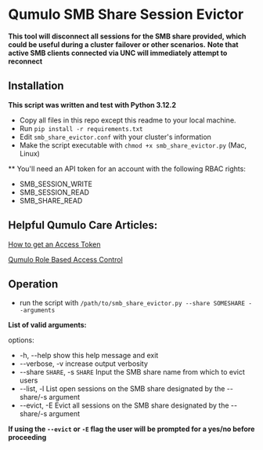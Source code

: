 # Qumulo SMB Share Session Evictor

**This tool will disconnect all sessions for the SMB share provided, which could be useful during a cluster**
**failover or other scenarios.** 
**Note that active SMB clients connected via UNC will immediately attempt to reconnect**

## Installation

**This script was written and test with Python 3.12.2**

- Copy all files in this repo except this readme to your local machine.
- Run `pip install -r requirements.txt`
- Edit `smb_share_evictor.conf` with your cluster's information
- Make the script executable with `chmod +x smb_share_evictor.py` (Mac, Linux)

** You'll need an API token for an account with the following RBAC rights:

- SMB_SESSION_WRITE
- SMB_SESSION_READ
- SMB_SHARE_READ

## Helpful Qumulo Care Articles:

[How to get an Access Token](https://care.qumulo.com/hc/en-us/articles/360004600994-Authenticating-with-Qumulo-s-REST-API#acquiring-a-bearer-token-by-using-the-web-ui-0-3) 

[Qumulo Role Based Access Control](https://care.qumulo.com/hc/en-us/articles/360036591633-Role-Based-Access-Control-RBAC-with-Qumulo-Core#managing-roles-by-using-the-web-ui-0-7)

## Operation

- run the script with `/path/to/smb_share_evictor.py --share SOMESHARE --arguments`

**List of valid arguments:**

options:
  - -h, --help            show this help message and exit
  - --verbose, -v         increase output verbosity
  - --share `SHARE`, -s `SHARE`  Input the SMB share name from which to evict users
  - --list, -l            List open sessions on the SMB share designated by the --share/-s argument
  - --evict, -E           Evict all sessions on the SMB share designated by the --share/-s argument

**If using the `--evict` or `-E` flag the user will be prompted for a yes/no before proceeding**
